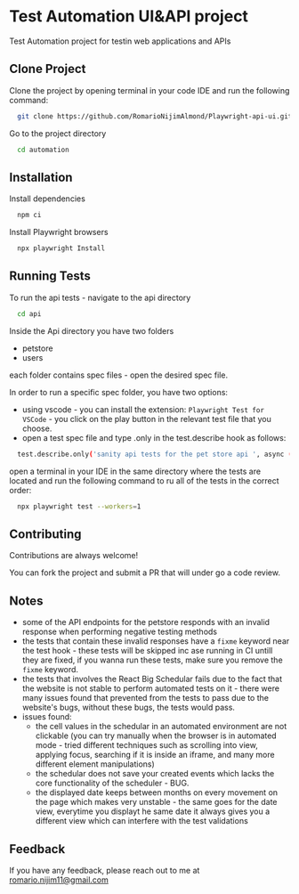 
# Test Automation UI&API project

Test Automation project for testin web applications and APIs

## Clone Project

Clone the project by opening terminal in your code IDE and run the following command:

```bash
  git clone https://github.com/RomarioNijimAlmond/Playwright-api-ui.git
```

Go to the project directory

```bash
  cd automation
```





## Installation

Install dependencies

```bash
  npm ci
```

Install Playwright browsers
```bash
  npx playwright Install
```
    
## Running Tests

To run the api tests - navigate to the api directory

```bash
  cd api
```

Inside the Api directory you have two folders

* petstore
* users

each folder contains spec files - open the desired spec file.

In order to run a specific spec folder, you have two options:

* using vscode - you can install the extension: `Playwright Test for VSCode` - you click on the play button in the relevant test file that you choose.
* open a test spec file and type .only in the test.describe hook as follows:

```bash
  test.describe.only('sanity api tests for the pet store api ', async () => {
```

open a terminal in your IDE in the same directory where the tests are located and run the following command to ru all of the tests in the correct order:
```bash
  npx playwright test --workers=1
```
## Contributing

Contributions are always welcome!

You can fork the project and submit a PR that will under go a code review.


## Notes

* some of the API endpoints for the petstore responds with an invalid response when performing negative testing methods
* the tests that contain these invalid responses have a `fixme` keyword near the test hook - these tests will be skipped inc ase running in CI untill they are fixed, if you wanna run these tests, make sure you remove the `fixme` keyword.
* the tests that involves the React Big Schedular fails due to the fact that the website is not stable to perform automated tests on it - there were many issues found that prevented from the tests to pass due to the website's bugs, without these bugs, the tests would pass.
* issues found:
  * the cell values in the schedular in an automated environment are not clickable (you can try manually when the browser is in automated mode - tried different techniques such as scrolling into view, applying focus, searching if it is inside an iframe, and many more different element manipulations)
  * the schedular does not save your created events which lacks the core functionality of the scheduler - BUG.
  * the displayed date keeps between months on every movement on the page which makes very unstable - the same goes for the date view, everytime you displayt he same date it always gives you a different view which can interfere with the test validations

## Feedback

If you have any feedback, please reach out to me at romario.nijim11@gmail.com

